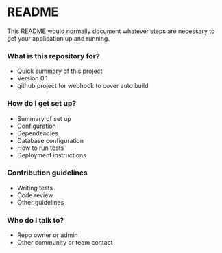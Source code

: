 # README #

This README would normally document whatever steps are necessary to get your application up and running.

### What is this repository for? ###

* Quick summary of this project
* Version 0.1
* github project for webhook to cover auto build

### How do I get set up? ###

* Summary of set up
* Configuration
* Dependencies
* Database configuration
* How to run tests
* Deployment instructions

### Contribution guidelines ###

* Writing tests
* Code review
* Other guidelines

### Who do I talk to? ###

* Repo owner or admin
* Other community or team contact
